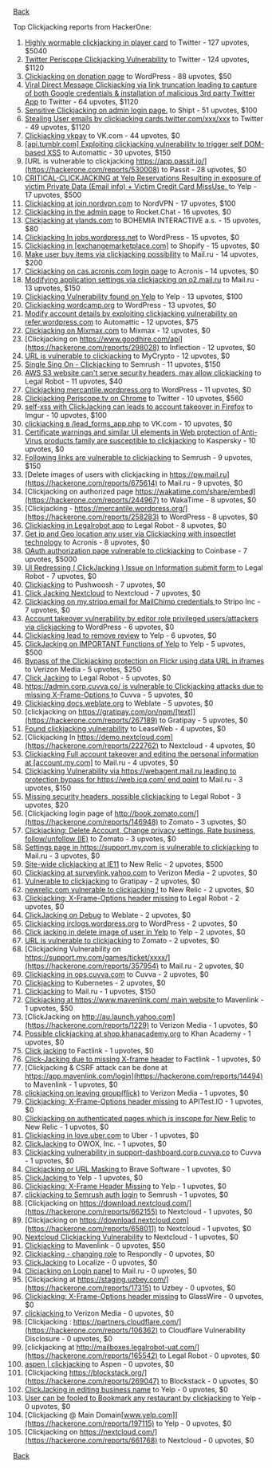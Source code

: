 [Back](../README.md)

Top Clickjacking reports from HackerOne:

1. [Highly wormable clickjacking in player card](https://hackerone.com/reports/85624) to Twitter - 127 upvotes, $5040
2. [Twitter Periscope Clickjacking Vulnerability](https://hackerone.com/reports/591432) to Twitter - 124 upvotes, $1120
3. [Clickjacking on donation page](https://hackerone.com/reports/921709) to WordPress - 88 upvotes, $50
4. [Viral Direct Message Clickjacking via link truncation leading to capture of both Google credentials & installation of malicious 3rd party Twitter App](https://hackerone.com/reports/643274) to Twitter - 64 upvotes, $1120
5. [Sensitive Clickjacking on admin login page.](https://hackerone.com/reports/389145) to Shipt - 51 upvotes, $100
6. [Stealing User emails by clickjacking cards.twitter.com/xxx/xxx](https://hackerone.com/reports/154963) to Twitter - 49 upvotes, $1120
7. [Clickjacking vkpay](https://hackerone.com/reports/374817) to VK.com - 44 upvotes, $0
8. [[api.tumblr.com] Exploiting clickjacking vulnerability to trigger self DOM-based XSS](https://hackerone.com/reports/953579) to Automattic - 30 upvotes, $150
9. [URL is vulnerable to clickjacking  https://app.passit.io/](https://hackerone.com/reports/530008) to Passit - 28 upvotes, $0
10. [CRITICAL-CLICKJACKING at Yelp Reservations Resulting in exposure of victim Private Data (Email info) + Victim Credit Card MissUse. ](https://hackerone.com/reports/355859) to Yelp - 17 upvotes, $500
11. [Clickjacking at join.nordvpn.com](https://hackerone.com/reports/765955) to NordVPN - 17 upvotes, $100
12. [Clickjacking in the admin page](https://hackerone.com/reports/728004) to Rocket.Chat - 16 upvotes, $0
13. [Clickjacking at ylands.com](https://hackerone.com/reports/405342) to BOHEMIA INTERACTIVE a.s. - 15 upvotes, $80
14. [Clickjacking In jobs.wordpress.net](https://hackerone.com/reports/223024) to WordPress - 15 upvotes, $0
15. [Clickjacking in [exchangemarketplace.com]](https://hackerone.com/reports/658217) to Shopify - 15 upvotes, $0
16. [Make user buy items via clickjacking possibility](https://hackerone.com/reports/471967) to Mail.ru - 14 upvotes, $200
17. [Clickjacking on cas.acronis.com login page](https://hackerone.com/reports/971234) to Acronis - 14 upvotes, $0
18. [Modifying application settings via clickjacking on o2.mail.ru](https://hackerone.com/reports/355774) to Mail.ru - 13 upvotes, $150
19. [Clickjacking Vulnerability found on Yelp](https://hackerone.com/reports/214087) to Yelp - 13 upvotes, $100
20. [Clickjacking wordcamp.org](https://hackerone.com/reports/230581) to WordPress - 13 upvotes, $0
21. [Modify account details by exploiting clickjacking vulnerability on refer.wordpress.com](https://hackerone.com/reports/765355) to Automattic - 12 upvotes, $75
22. [Clickjacking on Mixmax.com](https://hackerone.com/reports/234713) to Mixmax - 12 upvotes, $0
23. [Clickjacking on https://www.goodhire.com/api](https://hackerone.com/reports/298028) to Inflection - 12 upvotes, $0
24. [URL is vulnerable to clickjacking](https://hackerone.com/reports/712376) to MyCrypto - 12 upvotes, $0
25. [Single Sing On - Clickjacking](https://hackerone.com/reports/299009) to Semrush - 11 upvotes, $150
26. [AWS S3 website can't serve security headers, may allow clickjacking](https://hackerone.com/reports/149572) to Legal Robot - 11 upvotes, $40
27. [Clickjacking mercantile.wordpress.org](https://hackerone.com/reports/264125) to WordPress - 11 upvotes, $0
28. [Clickjacking Periscope.tv on Chrome](https://hackerone.com/reports/198622) to Twitter - 10 upvotes, $560
29. [self-xss with ClickJacking can leads to account takeover in Firefox](https://hackerone.com/reports/892289) to Imgur - 10 upvotes, $100
30. [clickjacking в /lead_forms_app.php](https://hackerone.com/reports/294334) to VK.com - 10 upvotes, $0
31. [Certificate warnings and similar UI elements in Web protection of Anti-Virus products family are susceptible to clickjacking](https://hackerone.com/reports/463695) to Kaspersky - 10 upvotes, $0
32. [Following links are vulnerable to clickjacking](https://hackerone.com/reports/289246) to Semrush - 9 upvotes, $150
33. [Delete images of users  with clickjacking in https://pw.mail.ru](https://hackerone.com/reports/675614) to Mail.ru - 9 upvotes, $0
34. [Clickjacking on authorized page https://wakatime.com/share/embed](https://hackerone.com/reports/244967) to WakaTime - 8 upvotes, $0
35. [Clickjacking - https://mercantile.wordpress.org/](https://hackerone.com/reports/258283) to WordPress - 8 upvotes, $0
36. [Clickjacking in Legalrobot app](https://hackerone.com/reports/270454) to Legal Robot - 8 upvotes, $0
37. [Get ip and Geo location any user via Clickjacking with inspectlet technology](https://hackerone.com/reports/998555) to Acronis - 8 upvotes, $0
38. [OAuth authorization page vulnerable to clickjacking](https://hackerone.com/reports/65825) to Coinbase - 7 upvotes, $5000
39. [UI Redressing ( ClickJacking ) Issue on Information submit form ](https://hackerone.com/reports/163753) to Legal Robot - 7 upvotes, $0
40. [Clickjacking](https://hackerone.com/reports/200419) to Pushwoosh - 7 upvotes, $0
41. [Click Jacking Nextcloud](https://hackerone.com/reports/347782) to Nextcloud - 7 upvotes, $0
42. [Clickjacking on my.stripo.email for MailChimp credentials ](https://hackerone.com/reports/737625) to Stripo Inc - 7 upvotes, $0
43. [Account takeover vulnerability by editor role privileged users/attackers via clickjacking](https://hackerone.com/reports/388254) to WordPress - 6 upvotes, $0
44. [Clickjacking lead to remove review](https://hackerone.com/reports/965141) to Yelp - 6 upvotes, $0
45. [ClickJacking on IMPORTANT Functions of Yelp](https://hackerone.com/reports/305128) to Yelp - 5 upvotes, $500
46. [Bypass of the Clickjacking protection on Flickr using data URL in iframes](https://hackerone.com/reports/7264) to Verizon Media - 5 upvotes, $250
47. [Click Jacking](https://hackerone.com/reports/163888) to Legal Robot - 5 upvotes, $0
48. [https://admin.corp.cuvva.co/ is vulnerable to Clickjacking attacks due to missing X-Frame-Options ](https://hackerone.com/reports/231434) to Cuvva - 5 upvotes, $0
49. [Clickjacking docs.weblate.org](https://hackerone.com/reports/223391) to Weblate - 5 upvotes, $0
50. [clickjacking on https://gratipay.com/on/npm/[text]](https://hackerone.com/reports/267189) to Gratipay - 5 upvotes, $0
51. [Found clickjacking vulnerability](https://hackerone.com/reports/119828) to LeaseWeb - 4 upvotes, $0
52. [Clickjacking In https://demo.nextcloud.com](https://hackerone.com/reports/222762) to Nextcloud - 4 upvotes, $0
53. [Clickjacking Full account takeover and editing the personal information at [account.my.com]](https://hackerone.com/reports/261652) to Mail.ru - 4 upvotes, $0
54. [Clickjacking Vulnerability via https://webagent.mail.ru leading to protection bypass for https://web.icq.com/ end point](https://hackerone.com/reports/918923) to Mail.ru - 3 upvotes, $150
55. [Missing security headers, possible clickjacking](https://hackerone.com/reports/64645) to Legal Robot - 3 upvotes, $20
56. [Clickjacking login page of http://book.zomato.com/](https://hackerone.com/reports/146948) to Zomato - 3 upvotes, $0
57. [Clickjacking: Delete Account, Change privacy settings, Rate business, follow/unfollow (IE)](https://hackerone.com/reports/338569) to Zomato - 3 upvotes, $0
58. [Settings page in https://support.my.com is vulnerable to clickjacking](https://hackerone.com/reports/667400) to Mail.ru - 3 upvotes, $0
59. [Site-wide clickjacking at IE11](https://hackerone.com/reports/614947) to New Relic - 2 upvotes, $500
60. [Clickjacking at surveylink.yahoo.com](https://hackerone.com/reports/3578) to Verizon Media - 2 upvotes, $0
61. [Vulnerable to clickjacking](https://hackerone.com/reports/123782) to Gratipay - 2 upvotes, $0
62. [newrelic.com vulnerable to clickjacking !](https://hackerone.com/reports/123126) to New Relic - 2 upvotes, $0
63. [Clickjacking: X-Frame-Options header missing](https://hackerone.com/reports/163646) to Legal Robot - 2 upvotes, $0
64. [ClickJacking on Debug](https://hackerone.com/reports/225555) to Weblate - 2 upvotes, $0
65. [Clickjacking irclogs.wordpress.org](https://hackerone.com/reports/267075) to WordPress - 2 upvotes, $0
66. [Click jacking in delete image of user in Yelp](https://hackerone.com/reports/201848) to Yelp - 2 upvotes, $0
67. [URL is vulnerable to clickjacking](https://hackerone.com/reports/337219) to Zomato - 2 upvotes, $0
68. [Clickjacking Vulnerability on https://support.my.com/games/ticket/xxxx/](https://hackerone.com/reports/357954) to Mail.ru - 2 upvotes, $0
69. [Clickjacking in ops.cuvva.com](https://hackerone.com/reports/583624) to Cuvva - 2 upvotes, $0
70. [Clickjacking](https://hackerone.com/reports/832593) to Kubernetes - 2 upvotes, $0
71. [Clickjacking](https://hackerone.com/reports/8724) to Mail.ru - 1 upvotes, $150
72. [Clickjacking at https://www.mavenlink.com/ main website ](https://hackerone.com/reports/14631) to Mavenlink - 1 upvotes, $50
73. [ClickJacking on http://au.launch.yahoo.com](https://hackerone.com/reports/1229) to Verizon Media - 1 upvotes, $0
74. [Possible clickjacking at shop.khanacademy.org](https://hackerone.com/reports/6370) to Khan Academy - 1 upvotes, $0
75. [Click jacking](https://hackerone.com/reports/13550) to Factlink - 1 upvotes, $0
76. [Click-Jacking due to missing X-frame header](https://hackerone.com/reports/17664) to Factlink - 1 upvotes, $0
77. [Clickjacking & CSRF attack can be done at https://app.mavenlink.com/login](https://hackerone.com/reports/14494) to Mavenlink - 1 upvotes, $0
78. [clickjacking on leaving group(flick)](https://hackerone.com/reports/7745) to Verizon Media - 1 upvotes, $0
79. [Clickjacking: X-Frame-Options header missing](https://hackerone.com/reports/129650) to APITest.IO - 1 upvotes, $0
80. [Clickjacking on authenticated pages which is inscope for New Relic](https://hackerone.com/reports/128645) to New Relic - 1 upvotes, $0
81. [Clickjacking in love.uber.com](https://hackerone.com/reports/137152) to Uber - 1 upvotes, $0
82. [ClickJacking](https://hackerone.com/reports/183127) to OWOX, Inc. - 1 upvotes, $0
83. [Clickjacking vulnerability in support-dashboard.corp.cuvva.co](https://hackerone.com/reports/231694) to Cuvva - 1 upvotes, $0
84. [Clickjacking or URL Masking ](https://hackerone.com/reports/204198) to Brave Software - 1 upvotes, $0
85. [ClickJacking ](https://hackerone.com/reports/179839) to Yelp - 1 upvotes, $0
86. [Clickjacking: X-Frame Header Missing](https://hackerone.com/reports/168358) to Yelp - 1 upvotes, $0
87. [clickjacking to Semrush auth login](https://hackerone.com/reports/318295) to Semrush - 1 upvotes, $0
88. [Clickjacking on https://download.nextcloud.com/](https://hackerone.com/reports/662155) to Nextcloud - 1 upvotes, $0
89. [Clickjacking on https://download.nextcloud.com](https://hackerone.com/reports/658011) to Nextcloud - 1 upvotes, $0
90. [Nextcloud Clickjacking Vulnerability](https://hackerone.com/reports/710996) to Nextcloud - 1 upvotes, $0
91. [Clickjacking](https://hackerone.com/reports/21110) to Mavenlink - 0 upvotes, $50
92. [Clickjacking - changing role](https://hackerone.com/reports/7924) to Respondly - 0 upvotes, $0
93. [ClickJacking](https://hackerone.com/reports/7862) to Localize - 0 upvotes, $0
94. [Clicjacking on Login panel](https://hackerone.com/reports/8459) to Mail.ru - 0 upvotes, $0
95. [Clickjacking at https://staging.uzbey.com/](https://hackerone.com/reports/17315) to Uzbey - 0 upvotes, $0
96. [Clickjacking: X-Frame-Options header missing](https://hackerone.com/reports/27594) to GlassWire - 0 upvotes, $0
97. [clickjacking ](https://hackerone.com/reports/1207) to Verizon Media - 0 upvotes, $0
98. [Clickjacking : https://partners.cloudflare.com/](https://hackerone.com/reports/106362) to Cloudflare Vulnerability Disclosure - 0 upvotes, $0
99. [clickjacking at http://mailboxes.legalrobot-uat.com/](https://hackerone.com/reports/165542) to Legal Robot - 0 upvotes, $0
100. [aspen | clickjacking](https://hackerone.com/reports/272387) to Aspen - 0 upvotes, $0
101. [Clickjacking https://blockstack.org/](https://hackerone.com/reports/269047) to Blockstack - 0 upvotes, $0
102. [ClickJacking in editing business name](https://hackerone.com/reports/227837) to Yelp - 0 upvotes, $0
103. [User can be fooled to Bookmark any restaurant by clickjacking](https://hackerone.com/reports/228295) to Yelp - 0 upvotes, $0
104. [Clickjacking @ Main Domain[www.yelp.com]](https://hackerone.com/reports/197115) to Yelp - 0 upvotes, $0
105. [Clickjacking on https://nextcloud.com/](https://hackerone.com/reports/661768) to Nextcloud - 0 upvotes, $0


[Back](../README.md)